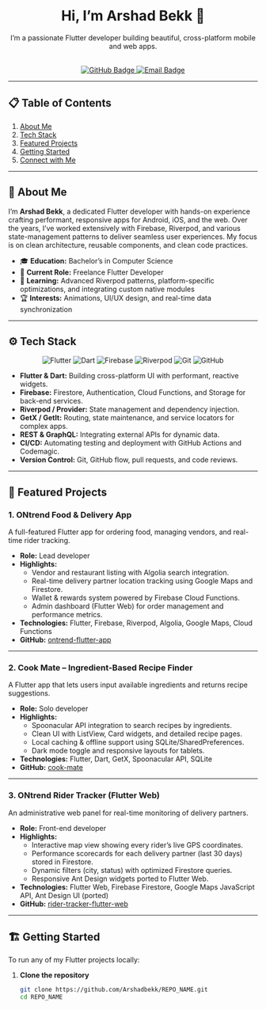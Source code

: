 <div align="center">
  <br />
  <h1>Hi, I’m Arshad Bekk 👋</h1>
  <p>I’m a passionate Flutter developer building beautiful, cross-platform mobile and web apps.</p>
  <br />
  <a href="https://github.com/Arshadbekk">
    <img src="https://img.shields.io/badge/-GitHub-181717?style=for-the-badge&logo=github" alt="GitHub Badge" />
  </a>
  <a href="mailto:arshad@example.com">
    <img src="https://img.shields.io/badge/-Email-D14836?style=for-the-badge&logo=gmail&logoColor=white" alt="Email Badge" />
  </a>
</div>

---

## 📋 Table of Contents

1. [About Me](#about-me)  
2. [Tech Stack](#tech-stack)  
3. [Featured Projects](#featured-projects)  
4. [Getting Started](#getting-started)  
5. [Connect with Me](#connect-with-me)

---

## 🤝 About Me

I’m **Arshad Bekk**, a dedicated Flutter developer with hands-on experience crafting performant, responsive apps for Android, iOS, and the web. Over the years, I’ve worked extensively with Firebase, Riverpod, and various state-management patterns to deliver seamless user experiences. My focus is on clean architecture, reusable components, and clean code practices.

- 🎓 **Education:** Bachelor’s in Computer Science  
- 💼 **Current Role:** Freelance Flutter Developer  
- 🌱 **Learning:** Advanced Riverpod patterns, platform-specific optimizations, and integrating custom native modules  
- 🏆 **Interests:** Animations, UI/UX design, and real-time data synchronization

---

## ⚙️ Tech Stack

<p align="center">
  <img src="https://img.shields.io/badge/Flutter-02569B?style=for-the-badge&logo=flutter&logoColor=white" alt="Flutter" />
  <img src="https://img.shields.io/badge/Dart-0175C2?style=for-the-badge&logo=dart&logoColor=white" alt="Dart" />
  <img src="https://img.shields.io/badge/Firebase-FFCA28?style=for-the-badge&logo=firebase&logoColor=black" alt="Firebase" />
  <img src="https://img.shields.io/badge/Riverpod-00B4AB?style=for-the-badge&logo=flutter&logoColor=white" alt="Riverpod" />
  <img src="https://img.shields.io/badge/Git-F05032?style=for-the-badge&logo=git&logoColor=white" alt="Git" />
  <img src="https://img.shields.io/badge/GitHub-181717?style=for-the-badge&logo=github&logoColor=white" alt="GitHub" />
</p>

- **Flutter & Dart:** Building cross-platform UI with performant, reactive widgets.  
- **Firebase:** Firestore, Authentication, Cloud Functions, and Storage for back-end services.  
- **Riverpod / Provider:** State management and dependency injection.  
- **GetX / GetIt:** Routing, state maintenance, and service locators for complex apps.  
- **REST & GraphQL:** Integrating external APIs for dynamic data.  
- **CI/CD:** Automating testing and deployment with GitHub Actions and Codemagic.  
- **Version Control:** Git, GitHub flow, pull requests, and code reviews.

---

## 🚀 Featured Projects

### 1. ONtrend Food & Delivery App  
A full-featured Flutter app for ordering food, managing vendors, and real-time rider tracking.

- **Role:** Lead developer  
- **Highlights:**  
  - Vendor and restaurant listing with Algolia search integration.  
  - Real-time delivery partner location tracking using Google Maps and Firestore.  
  - Wallet & rewards system powered by Firebase Cloud Functions.  
  - Admin dashboard (Flutter Web) for order management and performance metrics.  
- **Technologies:** Flutter, Firebase, Riverpod, Algolia, Google Maps, Cloud Functions  
- **GitHub:** [ontrend-flutter-app](https://github.com/Arshadbekk/ontrend_flutter_app)  

---

### 2. Cook Mate – Ingredient-Based Recipe Finder  
A Flutter app that lets users input available ingredients and returns recipe suggestions.

- **Role:** Solo developer  
- **Highlights:**  
  - Spoonacular API integration to search recipes by ingredients.  
  - Clean UI with ListView, Card widgets, and detailed recipe pages.  
  - Local caching & offline support using SQLite/SharedPreferences.  
  - Dark mode toggle and responsive layouts for tablets.  
- **Technologies:** Flutter, Dart, GetX, Spoonacular API, SQLite  
- **GitHub:** [cook-mate](https://github.com/Arshadbekk/cook_mate)  

---

### 3. ONtrend Rider Tracker (Flutter Web)  
An administrative web panel for real-time monitoring of delivery partners.

- **Role:** Front-end developer  
- **Highlights:**  
  - Interactive map view showing every rider’s live GPS coordinates.  
  - Performance scorecards for each delivery partner (last 30 days) stored in Firestore.  
  - Dynamic filters (city, status) with optimized Firestore queries.  
  - Responsive Ant Design widgets ported to Flutter Web.  
- **Technologies:** Flutter Web, Firebase Firestore, Google Maps JavaScript API, Ant Design UI (ported)  
- **GitHub:** [rider-tracker-flutter-web](https://github.com/Arshadbekk/ontrend_rider_tracker)  

---

## 🏗 Getting Started

To run any of my Flutter projects locally:

1. **Clone the repository**  
   ```bash
   git clone https://github.com/Arshadbekk/REPO_NAME.git
   cd REPO_NAME
